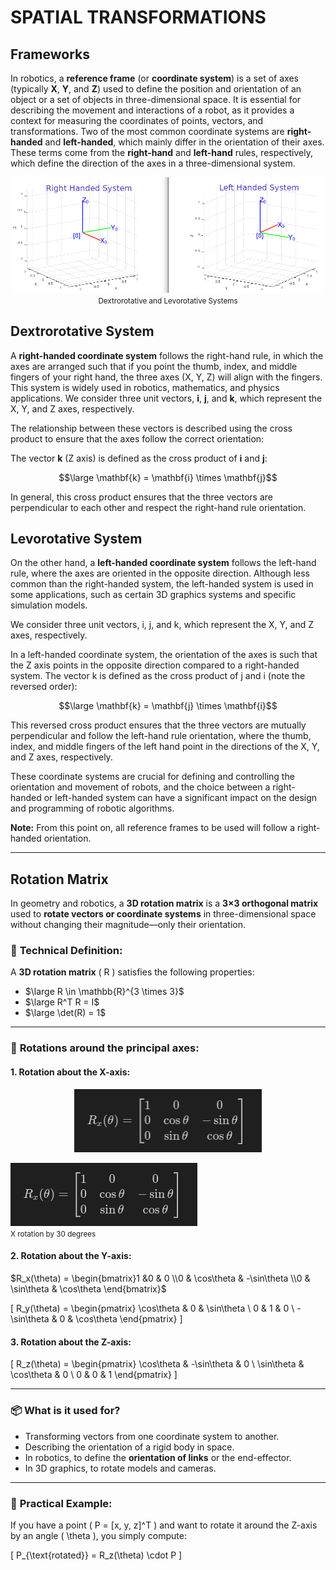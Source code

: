 # SPATIAL TRANSFORMATIONS

## Frameworks

In robotics, a **reference frame** (or **coordinate system**) is a set of axes (typically **X**, **Y**, and **Z**) used to define the position and orientation of an object or a set of objects in three-dimensional space. It is essential for describing the movement and interactions of a robot, as it provides a context for measuring the coordinates of points, vectors, and transformations. Two of the most common coordinate systems are **right-handed** and **left-handed**, which mainly differ in the orientation of their axes. These terms come from the **right-hand** and **left-hand** rules, respectively, which define the direction of the axes in a three-dimensional system.
<div align="center">
<img src="../Images/Spatial/00_Spatial.png" width="500"/><br \>
<small>Dextrorotative and Levorotative Systems</small>
</div>

## Dextrorotative System
A **right-handed coordinate system** follows the right-hand rule, in which the axes are arranged such that if you point the thumb, index, and middle fingers of your right hand, the three axes (X, Y, Z) will align with the fingers. This system is widely used in robotics, mathematics, and physics applications. 
We consider three unit vectors, **i**, **j**, and **k**, which represent the X, Y, and Z axes, respectively.

The relationship between these vectors is described using the cross product to ensure that the axes follow the correct orientation:

The vector **k** (Z axis) is defined as the cross product of **i** and **j**:

$$\large \mathbf{k} = \mathbf{i} \times \mathbf{j}$$

In general, this cross product ensures that the three vectors are perpendicular to each other and respect the right-hand rule orientation.

## Levorotative System
On the other hand, a **left-handed coordinate system** follows the left-hand rule, where the axes are oriented in the opposite direction. Although less common than the right-handed system, the left-handed system is used in some applications, such as certain 3D graphics systems and specific simulation models.

We consider three unit vectors, i, j, and k, which represent the X, Y, and Z axes, respectively.

In a left-handed coordinate system, the orientation of the axes is such that the Z axis points in the opposite direction compared to a right-handed system. The vector k is defined as the cross product of j and i (note the reversed order):

$$\large \mathbf{k} = \mathbf{j} \times \mathbf{i}$$

This reversed cross product ensures that the three vectors are mutually perpendicular and follow the left-hand rule orientation, where the thumb, index, and middle fingers of the left hand point in the directions of the X, Y, and Z axes, respectively.

These coordinate systems are crucial for defining and controlling the orientation and movement of robots, and the choice between a right-handed or left-handed system can have a significant impact on the design and programming of robotic algorithms.

**Note:** From this point on, all reference frames to be used will follow a right-handed orientation.

***

## Rotation Matrix

In geometry and robotics, a **3D rotation matrix** is a **3×3 orthogonal matrix** used to **rotate vectors or coordinate systems** in three-dimensional space without changing their magnitude—only their orientation.


### 🔧 **Technical Definition:**

A **3D rotation matrix** \( R \) satisfies the following properties:

- $\large R \in \mathbb{R}^{3 \times 3}$
- $\large R^T R = I$
- $\large \det(R) = 1$ 

---

### 📐 **Rotations around the principal axes:**

#### 1. Rotation about the **X-axis**:

<div align="center">
<img src="../Images/Spatial/01_Spatial.png" width="300"/><br \>
</div>

![](../Images/Spatial/01_Spatial.png)\
<small>X rotation by 30 degrees</small>

#### 2. Rotation about the **Y-axis**:

$R_x(\theta) = \begin{bmatrix}1 &0 & 0 \\0 & \cos\theta & -\sin\theta \\0 & \sin\theta & \cos\theta \end{bmatrix}$ 

\[
R_y(\theta) =
\begin{pmatrix}
\cos\theta & 0 & \sin\theta \\
0 & 1 & 0 \\
-\sin\theta & 0 & \cos\theta
\end{pmatrix}
\]

#### 3. Rotation about the **Z-axis**:
\[
R_z(\theta) =
\begin{pmatrix}
\cos\theta & -\sin\theta & 0 \\
\sin\theta & \cos\theta & 0 \\
0 & 0 & 1
\end{pmatrix}
\]

---

### 📦 **What is it used for?**

- Transforming vectors from one coordinate system to another.
- Describing the orientation of a rigid body in space.
- In robotics, to define the **orientation of links** or the end-effector.
- In 3D graphics, to rotate models and cameras.

---

### 🧠 **Practical Example:**

If you have a point \( P = [x, y, z]^T \) and want to rotate it around the Z-axis by an angle \( \theta \), you simply compute:

\[
P_{\text{rotated}} = R_z(\theta) \cdot P
\]
